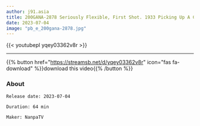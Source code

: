 ```yaml
---
author: j91.asia
title: 200GANA-2878 Seriously Flexible, First Shot. 1933 Picking Up A Con-Cafe Lady On A Day Off In Kabukicho! He Seemed To Be Interested In AV, So He Negotiated Appearances And Took Pictures Immediately! Fair-Skinned, Busty And Plump Lewd Body! In Addition, Her Butt Is Big, And Her Back And Cowgirl Posture Are Outstanding! Even Though I Say Hinhin To The Actor’s Big Cock, I Feel Crazy! (Honoka Tsujii)
date: 2023-07-04
image: "pb_e_200gana-2878.jpg"
---
```



{{< youtubepl yqey03362v8r >}}
___

{{% button href="https://streamsb.net/d/yqey03362v8r" icon="fas fa-download" %}}download this video{{% /button %}}
### About

`Release date: 2023-07-04`

`Duration: 64 min`

`Maker:	NanpaTV `